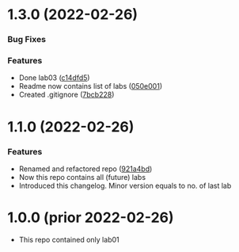 # 1.3.0 (2022-02-26)

### Bug Fixes


### Features

- Done lab03 ([c14dfd5](https://github.com/ZONT3/rudn-matmod-labs/commit/c14dfd55f27b559d6bdea4ee613a21866da3af34))
- Readme now contains list of labs ([050e001](https://github.com/ZONT3/rudn-matmod-labs/commit/050e00151c2c0980fd16a883808bda0f1dce6b14))
- Created .gitignore ([7bcb228](https://github.com/ZONT3/rudn-matmod-labs/commit/7bcb22825c6c78414babf2cffa68499ced0cc8c5))


# 1.1.0 (2022-02-26)

### Features

- Renamed and refactored repo ([921a4bd](https://github.com/ZONT3/rudn-matmod-labs/commit/921a4bd899c00266b55842e1ef23a1fa45212a1d))
- Now this repo contains all (future) labs
- Introduced this changelog. Minor version equals to no. of last lab


# 1.0.0 (prior 2022-02-26)

- This repo contained only lab01
